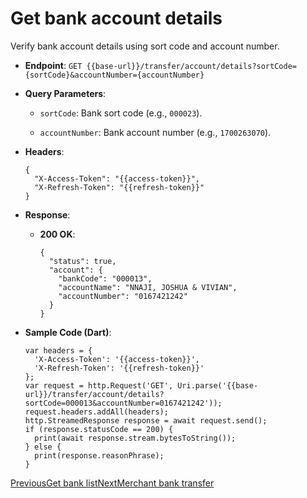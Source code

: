 # Get bank account details

Verify bank account details using sort code and account number.

*   **Endpoint**: `GET {{base-url}}/transfer/account/details?sortCode={sortCode}&accountNumber={accountNumber}`
    
*   **Query Parameters**:
    
    *   `sortCode`: Bank sort code (e.g., `000023`).
        
    *   `accountNumber`: Bank account number (e.g., `1700263070`).
        
    
*   **Headers**:

    ```
    {
      "X-Access-Token": "{{access-token}}",
      "X-Refresh-Token": "{{refresh-token}}"
    }
    ```
    
*   **Response**:
    
    *   **200 OK**:

        ```
        {
          "status": true,
          "account": {
            "bankCode": "000013",
            "accountName": "NNAJI, JOSHUA & VIVIAN",
            "accountNumber": "0167421242"
          }
        }
        ```
        
    
*   **Sample Code (Dart)**:

    ```
    var headers = {
      'X-Access-Token': '{{access-token}}',
      'X-Refresh-Token': '{{refresh-token}}'
    };
    var request = http.Request('GET', Uri.parse('{{base-url}}/transfer/account/details?sortCode=000013&accountNumber=0167421242'));
    request.headers.addAll(headers);
    http.StreamedResponse response = await request.send();
    if (response.statusCode == 200) {
      print(await response.stream.bytesToString());
    } else {
      print(response.reasonPhrase);
    }
    ```
    

[PreviousGet bank list](/xpress-wallet-api/merchant/transfer/get-bank-list)[NextMerchant bank transfer](/xpress-wallet-api/merchant/transfer/merchant-bank-transfer)